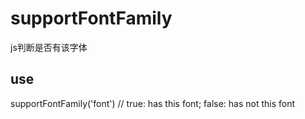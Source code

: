 # supportFontFamily
js判断是否有该字体

## use

supportFontFamily('font') // true: has this font; false: has not this font
